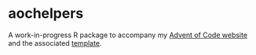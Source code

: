 # aochelpers
A work-in-progress R package to accompany my [Advent of Code website](https://adventofcode.ellakaye.co.uk) and the associated [template](https://github.com/EllaKaye/advent-of-code-website-template).  
